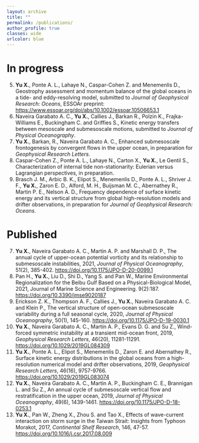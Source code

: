 ```yaml
---
layout: archive
title: ""
permalink: /publications/
author_profile: true
classes: wide
urlcolor: blue
---
```


In progress
======
5. **Yu X.**, Ponte A. L., Lahaye N., Caspar-Cohen Z. and Menemenlis D., Geostrophy assessment and momentum balance of the global oceans in a tide- and eddy-resolving model, submitted to *Journal of Geophysical Research: Oceans*, ESSOAr preprint: <https://www.essoar.org/doi/abs/10.1002/essoar.10506653.1>
4. Naveira Garabato A. C., **Yu X.**, Callies J., Barkan R., Polzin K., Frajka-Williams E., Buckingham C. and Griffies S., Kinetic energy transfers between mesoscale and submesoscale motions, submitted to *Journal of Physical Oceanography*.
3. **Yu X.**, Barkan, R., Naveira Garabato A. C., Enhanced submesoscale frontogenesis by convergent flows in the upper ocean, in preparation for *Geophysical Research Letters*. 
2. Caspar-Cohen Z., Ponte A. L., Lahaye N., Carton X., **Yu X.**, Le Gentil S., Characterization of internal tide non-stationarity: Eulerian versus Lagrangian perspectives, in preparation. 
1. Brasch J. M., Arbic B. K., Elipot S., Menemenlis D., Ponte A. L., Shriver J. F., **Yu X.**, Zaron E. D., Alford, M. H., Buijsman M. C., Abernathey R., Martin P. E., Nelson A. D., Frequency dependence of surface kinetic energy and its vertical structure from global high-resolution models and drifter observations, in preparation for *Journal of Geophysical Research: Oceans*. 




Published
======
7. **Yu X.**, Naveira Garabato A. C., Martin A. P. and Marshall D. P., The annual cycle of upper-ocean potential vorticity and its relationship to submesoscale instabilities, 2021, *Journal of Physical Oceanography*, 51(2), 385-402. <https://doi.org/10.1175/JPO-D-20-0099.1>
6. Pan H., **Yu X.**, Liu D., Shi D., Yang S. and Pan W., Marine Environmental Regionalization for the Beibu Gulf Based on a Physical-Biological Model, 2021, Journal of Marine Science and Engineering. 9(2):187. <https://doi.org/10.3390/jmse9020187>
5. Erickson Z. K., Thompson A. F., Callies J., **Yu X.**, Naveira Garabato A. C. and Klein P., The vertical structure of open-ocean submesoscale variability during a full seasonal cycle, 2020, *Journal of Physical Oceanography*, 50(1), 145-160. <https://doi.org/10.1175/JPO-D-19-0030.1>
4. **Yu X.**, Naveira Garabato A. C., Martin A. P., Evans D. G. and Su Z., Wind-forced symmetric instability at a transient mid-ocean front, 2019, *Geophysical Research Letters*, 46(20), 11281-11291. <https://doi.org/10.1029/2019GL084309>
3. **Yu X.**, Ponte A. L., Elipot S., Menemenlis D., Zaron E. and Abernathey R., Surface kinetic energy distributions in the global oceans from a high-resolution numerical model and drifter observations, 2019, *Geophysical Research Letters*, 46(16), 9757-9766. <https://doi.org/10.1029/2019GL083074>
2. **Yu X.**, Naveira Garabato A. C., Martin A. P., Buckingham C. E., Brannigan L. and Su Z., An annual cycle of submesoscale vertical flow and restratification in the upper ocean, 2019, *Journal of Physical Oceanography*, 49(6), 1439-1461. <https://doi.org/10.1175/JPO-D-18-0253.1>
1. **Yu X.**, Pan W., Zheng X., Zhou S. and Tao X., Effects of wave-current interaction on storm surge in the Taiwan Strait: Insights from Typhoon Morakot, 2017, *Continental Shelf Research*, 146, 47-57. <https://doi.org/10.1016/j.csr.2017.08.009>




